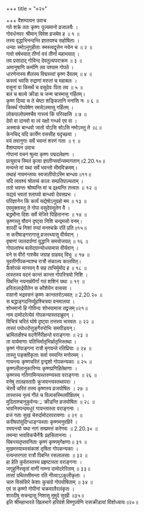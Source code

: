 +++
title = "०२०"

+++
वैशम्पायन उवाच  
गते शक्रे ततः कृष्णः पूज्यमानो व्रजालयैः ।  
गोवर्धनपरः श्रीमान् विवेश व्रजमेव ह ॥ १ ॥  
तस्य वृद्धाभिनन्दन्ति ज्ञातयश्च सहोषिताः ।  
धन्याः स्मोऽनुगृहीताः स्मस्त्वद्वृत्तेन नयेन च ॥ २ ॥  
गावो वर्षभयात् तीर्णा वयं तीर्णा महाभयात् ।  
तव प्रसादाद् गोविन्द देवतुल्यपराक्रम ॥ ३ ॥  
अमानुषाणि कर्माणि तव पश्याम गोपते ।  
धारणेनास्य शैलस्य विद्मस्त्वां कृष्ण दैवतम् ॥ ४ ॥  
कस्त्वं भवसि रुद्राणां मरुतां च महाबलः ।  
वसूनां वा किमर्थे च वसुदेवः पिता तव ॥ ५ ॥  
बलं च बाल्ये क्रीडा च जन्म चास्मासु गर्हितम्।  
कृष्ण दिव्या च ते चेष्टा शङ्कितानि मनांसि नः ॥ ६ ॥  
किमर्थं गोपवेषेण रमसेऽस्मासु गर्हितम् ।  
लोकपालोपमश्चैव गास्त्वं किं परिरक्षसि ॥ ७ ॥  
देवो वा दानवो वा त्वं यक्षो गन्धर्व एव वा ।  
अस्माकं बान्धवो जातो योऽसि सोऽसि नमोऽस्तु ते ॥८॥  
केनचिद् यदि कार्येण वससीह यदृच्छया ।  
वयं तवानुगाः सर्वे भवन्तं शरणं गताः ॥ ९ ॥  
वैशम्पायन उवाच  
गोपानां वचनं श्रुत्वा कृष्णः पद्मदलेक्षणः ।  
प्रत्युवाच स्मितं कृत्वा ज्ञातीन्सर्वान्समागतान्॥2.20.१०॥  
मन्यन्ते मां यथा सर्वे भवन्तो भीमविक्रमम्।  
तथाहं नावमन्तव्यः स्वजातीयोऽस्मि बान्धवः॥११॥  
यदि त्ववश्यं श्रोतव्यं कालः सम्प्रतिपाल्यताम् ।  
ततो भवन्तः श्रोष्यन्ति मां च द्रक्ष्यन्ति तत्त्वतः ॥ १२ ॥  
यद्ययं भवतां श्लाघ्यो बान्धवो देवसप्रभः ।  
परिज्ञानेन किं कार्यं यद्येषोऽनुग्रहो मम ॥ १३ ॥  
एवमुक्तास्तु ते गोपा वसुदेवसुतेन वै ।  
बद्धमौना दिशः सर्वे भेजिरे पिहिताननाः ॥ १४ ॥  
कृष्णस्तु यौवनं दृष्ट्वा निशि चन्द्रमसो वनम्।  
शारदीं च निशां रम्यां मनश्चक्रे रतिं प्रति॥१५॥  
स करीषाङ्गरागासु व्रजरथ्यासु वीर्यवान् ।  
वृषाणां जातदर्पाणां युद्धानि समयोजयत् ॥ १६ ॥  
गोपालांश्च बलोदग्रान्योधयामास वीर्यवान् ।  
वने स वीरो गाश्चैव जग्राह ग्राहवद् विभुः ॥ १७ ॥  
युवतीर्गोपकन्याश्च रात्रौ संकाल्य कालवित्।  
कैशोरकं मानयन् वै सह ताभिर्मुमोद ह ॥ १८ ॥  
तास्तस्य वदनं कान्तं कान्ता गोपस्त्रियो निशि ।  
पिबन्ति नयनाक्षेपैर्गां गतं शशिनं यथा ॥ १९ ॥  
हरितालार्द्रपीतेन स कौशेयेन वाससा ।  
वसानो भद्रवसनं कृष्णः कान्ततरोऽभवत् ॥ 2.20.२० ॥  
स बद्धाङ्गदनिर्व्यूहश्चित्रया वनमालया ।  
शोभमानो हि गोविन्दः शोभयामास तद्व्रजम्॥२१॥  
नाम दामोदरेत्येवं गोपकन्यास्तदाब्रुवन् ।  
विचित्रं चरितं घोषे दृष्ट्वा तत्तस्य भास्वतः ॥ २२ ॥  
तास्तं पयोधरोत्तुङ्गैरुरोभिः समपीडयन्।  
भ्रामिताक्षैश्च वदनैर्निरीक्षन्ते वराङ्गनाः ॥ २३ ॥  
ता वार्यमाणाः पतिभिर्मातृभिर्भ्रातृभिस्तथा ।  
कृष्णं गोपाङ्गना रात्रौ मृगयन्ते रतिप्रियाः ॥ २४ ॥  
तास्तु पङ्क्तीकृताः सर्वा रमयन्ति मनोरमम् ।  
गायन्त्यः कृष्णचरितं द्वन्द्वशो गोपकन्यकाः ॥ २५ ॥  
कृष्णलीलानुकारिण्यः कृष्णप्रणिहितेक्षणाः ।  
कृष्णस्य गतिगामिन्यस्तरुण्यस्ता वराङ्गनाः ॥ २६ ॥  
वनेषु तालहस्ताग्रैः कूजयन्त्यस्तथापराः ।  
चेरुर्वै चरितं तस्य कृष्णस्य व्रजयोषितः । २७ ॥  
तास्तस्य नृत्यं गीतं च विलासस्मितवीक्षितम् ।  
मुदिताश्चानुकुर्वन्यः्र क्रीडन्ति व्रजयोषितः ॥ २८ ॥  
भावनिस्पन्दमधुरं गायन्त्यस्ता वराङ्गनाः ।  
व्रजं गताः सुखं चेरुर्दामोदरपरायणाः ॥ २९ ॥  
करीषपांसुदिग्धाङ्ग्यस्ताः कृष्णमनुवव्रिरे ।  
रमयन्त्यो यथा नागं सम्प्रमत्तं करेणवः ॥ 2.20.३० ॥  
तमन्या भावविकचैर्नेत्रैः प्रहसिताननाः ।  
पिबन्त्यतृप्तवनिताः कृष्णं कृष्णमृगेक्षणाः॥ ३१ ॥  
मुखमस्याब्जसंकाशं तृषिता गोपकन्यकाः ।  
रत्यन्तरगता रात्रौ पिबन्ति रसलालसाः ॥ ३२ ॥  
हा हेति कुर्वतस्तस्य प्रहृष्टास्ता वराङ्गनाः ।  
जगृहुर्निस्सृतां वाणीं नाम्ना दामोदरेरिताम् ॥ ३३॥  
तासां ग्रथितसीमन्ता रतिं नीत्वाऽऽकुलीकृताः ।  
चारु विस्रंसिरे केशाः कुचाग्रे गोपयोषिताम् ॥ ३४ ॥  
एवं स कृष्णो गोपीनां चक्रवालैरलंकृतः ।  
शारदीषु सचन्द्रासु निशासु मुमुदे सुखी ॥३५॥  
इति श्रीमहाभारते खिलभागे हरिवंशे विष्णुपर्वणि रासक्रीडायां विंशोध्यायः॥२०॥